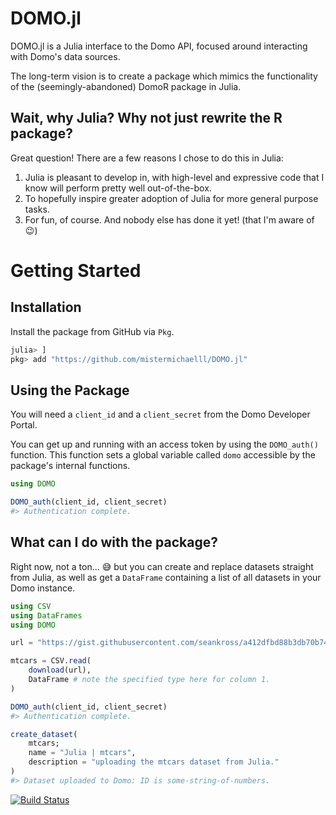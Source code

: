 # DOMO.jl
DOMO.jl is a Julia interface to the Domo API, focused around interacting with Domo's data sources.

The long-term vision is to create a package which mimics the functionality of the (seemingly-abandoned) DomoR package in Julia.

## Wait, why Julia? Why not just rewrite the R package?
Great question! There are a few reasons I chose to do this in Julia:

1) Julia is pleasant to develop in, with high-level and expressive code that I know will perform pretty well out-of-the-box.
2) To hopefully inspire greater adoption of Julia for more general purpose tasks.
3) For fun, of course. And nobody else has done it yet! (that I'm aware of 😉)

# Getting Started
## Installation

Install the package from GitHub via `Pkg`.

```julia
julia> ]
pkg> add "https://github.com/mistermichaelll/DOMO.jl"
```

## Using the Package

You will need a `client_id` and a `client_secret` from the Domo Developer Portal.

You can get up and running with an access token by using the `DOMO_auth()` function. This function sets a global variable called `domo` accessible by the package's internal functions.

```julia
using DOMO

DOMO_auth(client_id, client_secret)
#> Authentication complete.
```

## What can I do with the package?
Right now, not a ton... 😅 but you can create and replace datasets straight from Julia, as well as get a `DataFrame` containing a list of all datasets in your Domo instance.

```julia
using CSV
using DataFrames
using DOMO

url = "https://gist.githubusercontent.com/seankross/a412dfbd88b3db70b74b/raw/5f23f993cd87c283ce766e7ac6b329ee7cc2e1d1/mtcars.csv"

mtcars = CSV.read(
    download(url), 
    DataFrame # note the specified type here for column 1.
) 

DOMO_auth(client_id, client_secret)
#> Authentication complete.

create_dataset(
    mtcars;
    name = "Julia | mtcars",
    description = "uploading the mtcars dataset from Julia."
)
#> Dataset uploaded to Domo: ID is some-string-of-numbers.
```

[![Build Status](https://github.com/mistermichaelll/DOMO.jl/actions/workflows/CI.yml/badge.svg?branch=main)](https://github.com/mistermichaelll/DOMO.jl/actions/workflows/CI.yml?query=branch%3Amain)
